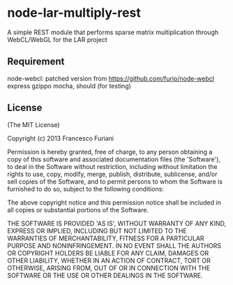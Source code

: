 node-lar-multiply-rest
======================

A simple REST module that performs sparse matrix multiplication through WebCL/WebGL for the LAR project

## Requirement

node-webcl: patched version from https://github.com/furio/node-webcl
express
gzippo
mocha, should (for testing)

## License

(The MIT License)

Copyright (c) 2013 Francesco Furiani

Permission is hereby granted, free of charge, to any person obtaining
a copy of this software and associated documentation files (the
'Software'), to deal in the Software without restriction, including
without limitation the rights to use, copy, modify, merge, publish,
distribute, sublicense, and/or sell copies of the Software, and to
permit persons to whom the Software is furnished to do so, subject to
the following conditions:

The above copyright notice and this permission notice shall be
included in all copies or substantial portions of the Software.

THE SOFTWARE IS PROVIDED 'AS IS', WITHOUT WARRANTY OF ANY KIND,
EXPRESS OR IMPLIED, INCLUDING BUT NOT LIMITED TO THE WARRANTIES OF
MERCHANTABILITY, FITNESS FOR A PARTICULAR PURPOSE AND NONINFRINGEMENT.
IN NO EVENT SHALL THE AUTHORS OR COPYRIGHT HOLDERS BE LIABLE FOR ANY
CLAIM, DAMAGES OR OTHER LIABILITY, WHETHER IN AN ACTION OF CONTRACT,
TORT OR OTHERWISE, ARISING FROM, OUT OF OR IN CONNECTION WITH THE
SOFTWARE OR THE USE OR OTHER DEALINGS IN THE SOFTWARE.